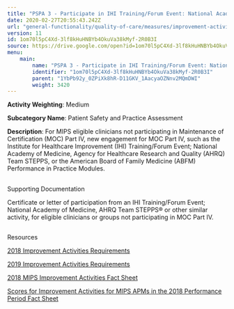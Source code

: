 ```yaml
---
title: "PSPA 3 - Participate in IHI Training/Forum Event: National Academy of Medicine, AHRQ Team STEPPS or Other Similar Activity"
date: 2020-02-27T20:55:43.242Z
url: "general-functionality/quality-of-care/measures/improvement-activities-measures/2018-improvement-acti_9.html"
version: 11
id: 1om70l5pC4Xd-3lf8kHuHNBYb4OkuVa38kMyf-2R0B3I
source: https://drive.google.com/open?id=1om70l5pC4Xd-3lf8kHuHNBYb4OkuVa38kMyf-2R0B3I
menu:
    main:
        name: "PSPA 3 - Participate in IHI Training/Forum Event: National Academy of Medicine, AHRQ Team STEPPS or Other Similar Activity"
        identifier: "1om70l5pC4Xd-3lf8kHuHNBYb4OkuVa38kMyf-2R0B3I"
        parent: "1YbPb92y_0ZPiXk8hR-D11GKV_1AacyaOZNnv2MQmDWI"
        weight: 3420
---
```









**Activity Weighting**: Medium

**Subcategory Name**: Patient Safety and Practice Assessment

**Description**: For MIPS eligible clinicians not participating in Maintenance of Certification (MOC) Part IV, new engagement for MOC Part IV, such as the Institute for Healthcare Improvement (IHI) Training/Forum Event; National Academy of Medicine, Agency for Healthcare Research and Quality (AHRQ) Team STEPPS, or the American Board of Family Medicine (ABFM) Performance in Practice Modules.







## 

Supporting Documentation

Certificate or letter of participation from an IHI Training/Forum Event; National Academy of Medicine, AHRQ Team STEPPS® or other similar activity, for eligible clinicians or groups not participating in MOC Part IV.







## 

Resources

[2018 Improvement Activities Requirements](https://qpp.cms.gov/mips/improvement-activities?py=2018)

[2019 Improvement Activities Requirements](https://qpp.cms.gov/mips/improvement-activities?py=2019)

[2018 MIPS Improvement Activities Fact Sheet](https://qpp.cms.gov/resource/2018%20MIPS%20Improvement%20Activities%20Fact%20Sheet)

[Scores for Improvement Activities for MIPS APMs in the 2018 Performance Period Fact Sheet](https://qpp.cms.gov/resource/2018%20MIPS%20APMs%20improvement%20Activities%20scores%20fact%20sheet)

